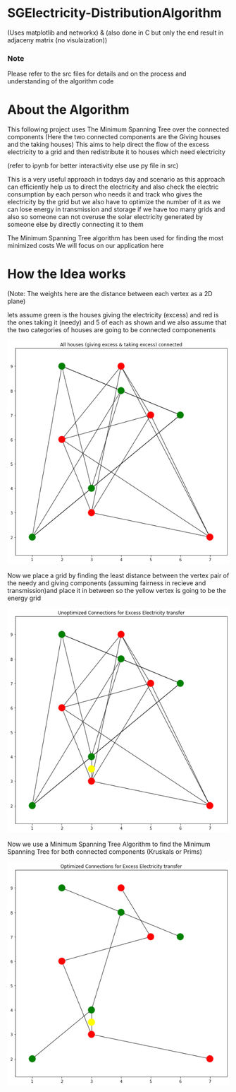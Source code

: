 # SGElectricity-DistributionAlgorithm
(Uses matplotlib and networkx) & (also done in C but only the end result in adjaceny matrix (no visulaization))
### Note
Please refer to the src files for details and on the process and understanding of the algorithm code
# About the Algorithm
This following project uses The Minimum Spanning Tree over the connected components
(Here the two connected components are the Giving houses and the taking houses)
This aims to help direct the flow of the excess electricity to a grid and then redistribute
it to houses which need electricity

(refer to ipynb for better interactivity else use py file in src)

This is a very useful approach in todays day and scenario
as this approach can efficiently help us to direct the electricity and 
also check the electric consumption by each person who needs it and track
who gives the electricity by the grid but we also have to optimize the number of it
as we can lose energy in transmission and storage if we have too many grids and also 
so someone can not overuse the solar electricity generated by someone else 
by directly connecting it to them

The Minimum Spanning Tree algorithm has been used for finding the most minimized costs
We will focus on our application here

# How the Idea works
(Note: The weights here are the distance between each vertex as a 2D plane)

lets assume green is the houses giving the electricity (excess) and red is the ones taking it (needy)
and 5 of each as shown
and we also assume that the two categories of houses are going to be connected componenents

![](Result/Image1.png)

Now we place a grid by finding the least distance between the vertex pair of the needy and giving components 
(assuming fairness in recieve and transmission)and place it in between so the yellow vertex is going to be the
energy grid

![](Result/Image2.png)

Now we use a Minimum Spanning Tree Algorithm to find the Minimum Spanning Tree for both connected components
(Kruskals or Prims)

![](Result/Image3.png)


